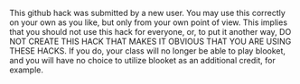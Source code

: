 This github hack was submitted by a new user. You may use this correctly on your own as you like, but only from your own point of view. This implies that you should not use this hack for everyone, or, to put it another way, DO NOT CREATE THIS HACK THAT MAKES IT OBVIOUS THAT YOU ARE USING THESE HACKS. If you do, your class will no longer be able to play blooket, and you will have no choice to utilize blooket as an additional credit, for example.
